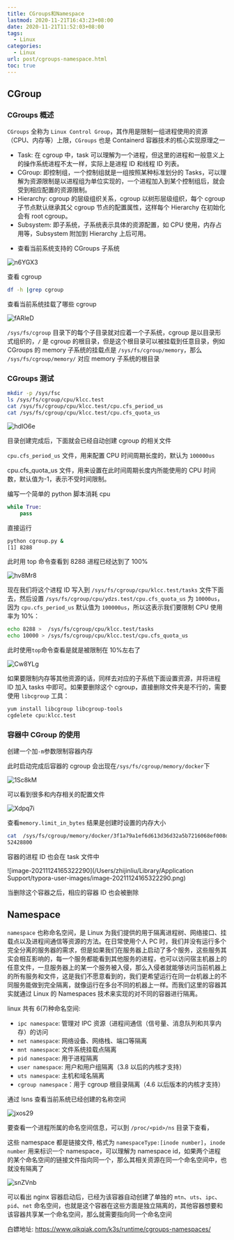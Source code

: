 ```yaml
---
title: CGroups和Namespace
lastmod: 2020-11-21T16:43:23+08:00
date: 2020-11-21T11:52:03+08:00
tags:
  - Linux
categories:
  - Linux
url: post/cgroups-namespace.html
toc: true
---
```


## CGroup

### CGroups 概述

`CGroups` 全称为 `Linux Control Group`，其作用是限制一组进程使用的资源（CPU、内存等）上限，`CGroups` 也是 Containerd 容器技术的核心实现原理之一

<!-- more -->

- Task: 在 cgroup 中，task 可以理解为一个进程，但这里的进程和一般意义上的操作系统进程不太一样，实际上是进程 ID 和线程 ID 列表。
- CGroup: 即控制组，一个控制组就是一组按照某种标准划分的 Tasks，可以理解为资源限制是以进程组为单位实现的，一个进程加入到某个控制组后，就会受到相应配置的资源限制。
- Hierarchy: cgroup 的层级组织关系，cgroup 以树形层级组织，每个 cgroup 子节点默认继承其父 cgroup 节点的配置属性，这样每个 Hierarchy 在初始化会有 root cgroup。
- Subsystem: 即子系统，子系统表示具体的资源配置，如 CPU 使用，内存占用等，Subsystem 附加到 Hierarchy 上后可用。

* 查看当前系统支持的 CGroups 子系统

![n6YGX3](https://klcc-img-1251900471.cos.ap-chengdu.myqcloud.com/img/n6YGX3.png)

查看 cgroup

```bash
df -h |grep cgroup
```

查看当前系统挂载了哪些 cgroup

![fARleD](https://klcc-img-1251900471.cos.ap-chengdu.myqcloud.com/img/fARleD.png)

`/sys/fs/cgroup` 目录下的每个子目录就对应着一个子系统，cgroup 是以目录形式组织的，`/` 是 cgroup 的根目录，但是这个根目录可以被挂载到任意目录，例如 CGroups 的 memory 子系统的挂载点是 `/sys/fs/cgroup/memory`，那么 `/sys/fs/cgroup/memory/` 对应 memory 子系统的根目录

### CGroups 测试

```bash
mkdir -p /sys/fsc
ls /sys/fs/cgroup/cpu/klcc.test
cat /sys/fs/cgroup/cpu/klcc.test/cpu.cfs_period_us
cat /sys/fs/cgroup/cpu/klcc.test/cpu.cfs_quota_us
```

![hdIO6e](https://klcc-img-1251900471.cos.ap-chengdu.myqcloud.com/img/hdIO6e.png)

目录创建完成后，下面就会已经自动创建 cgroup 的相关文件

`cpu.cfs_period_us` 文件，用来配置 CPU 时间周期长度的，默认为 `100000us`

cpu.cfs_quota_us 文件，用来设置在此时间周期长度内所能使用的 CPU 时间数，默认值为-1，表示不受时间限制。

编写一个简单的 python 脚本消耗 cpu

```python
while True:
    pass
```

直接运行

```bash
python cgroup.py &
[1] 8288
```

此时用 top 命令查看到 8288 进程已经达到了 100%

![hv8Mr8](https://klcc-img-1251900471.cos.ap-chengdu.myqcloud.com/img/hv8Mr8.png)

现在我们将这个进程 ID 写入到 `/sys/fs/cgroup/cpu/klcc.test/tasks` 文件下面去，然后设置 `/sys/fs/cgroup/cpu/ydzs.test/cpu.cfs_quota_us` 为 `10000us`，因为 `cpu.cfs_period_us` 默认值为 `100000us`，所以这表示我们要限制 CPU 使用率为 10%：

```bash
echo 8288 >  /sys/fs/cgroup/cpu/klcc.test/tasks
echo 10000 > /sys/fs/cgroup/cpu/klcc.test/cpu.cfs_quota_us
```

此时使用`top`命令查看是就是被限制在 10%左右了

![Cw8YLg](https://klcc-img-1251900471.cos.ap-chengdu.myqcloud.com/img/Cw8YLg.png)

如果要限制内存等其他资源的话，同样去对应的子系统下面设置资源，并将进程 ID 加入 tasks 中即可。如果要删除这个 cgroup，直接删除文件夹是不行的，需要使用 `libcgroup` 工具：

```bash
yum install libcgroup libcgroup-tools
cgdelete cpu:klcc.test
```

### 容器中 CGroup 的使用

创建一个加`-m`参数限制容器内存

此时启动完成后容器的 cgroup 会出现在`/sys/fs/cgroup/memory/docker`下

![1Sc8kM](https://klcc-img-1251900471.cos.ap-chengdu.myqcloud.com/img/1Sc8kM.png)

可以看到很多和内存相关的配置文件

![Xdpq7i](https://klcc-img-1251900471.cos.ap-chengdu.myqcloud.com/img/Xdpq7i.png)

查看`memory.limit_in_bytes` 结果是创建时设置的内存大小

```bash
cat  /sys/fs/cgroup/memory/docker/3f1a79a1ef6d613d36d32a5b7216068ef008d59cce879475b3ce5ad7ee131263/memory.limit_in_bytes
52428800
```

容器的进程 ID 也会在 task 文件中

![image-20211124165322290](/Users/zhijinliu/Library/Application Support/typora-user-images/image-20211124165322290.png)

当删除这个容器之后，相应的容器 ID 也会被删除

## Namespace

`namespace` 也称命名空间，是 Linux 为我们提供的用于隔离进程树、网络接口、挂载点以及进程间通信等资源的方法。在日常使用个人 PC 时，我们并没有运行多个完全分离的服务器的需求，但是如果我们在服务器上启动了多个服务，这些服务其实会相互影响的，每一个服务都能看到其他服务的进程，也可以访问宿主机器上的任意文件，一旦服务器上的某一个服务被入侵，那么入侵者就能够访问当前机器上的所有服务和文件，这是我们不愿意看到的，我们更希望运行在同一台机器上的不同服务能做到完全隔离，就像运行在多台不同的机器上一样。而我们这里的容器其实就通过 Linux 的 Namespaces 技术来实现的对不同的容器进行隔离。

linux 共有 6(7)种命名空间:

- `ipc namespace`: 管理对 IPC 资源（进程间通信（信号量、消息队列和共享内存）的访问
- `net namespace`: 网络设备、网络栈、端口等隔离
- `mnt namespace`: 文件系统挂载点隔离
- `pid namespace`: 用于进程隔离
- `user namespace`: 用户和用户组隔离（3.8 以后的内核才支持）
- `uts namespace`: 主机和域名隔离
- `cgroup namespace`：用于 cgroup 根目录隔离（4.6 以后版本的内核才支持）

通过 lsns 查看当前系统已经创建的名称空间

![jxos29](https://klcc-img-1251900471.cos.ap-chengdu.myqcloud.com/img/jxos29.png)

要查看一个进程所属的命名空间信息，可以到 `/proc/<pid>/ns` 目录下查看，

这些 namespace 都是链接文件, 格式为 `namespaceType:[inode number]`，`inode number` 用来标识一个 namespace，可以理解为 namespace id，如果两个进程的某个命名空间的链接文件指向同一个，那么其相关资源在同一个命名空间中，也就没有隔离了

![snZVnb](https://klcc-img-1251900471.cos.ap-chengdu.myqcloud.com/img/snZVnb.png)

可以看出 nginx 容器启动后，已经为该容器自动创建了单独的 `mtn`、`uts`、`ipc`、`pid`、`net` 命名空间，也就是这个容器在这些方面是独立隔离的，其他容器想要和该容器共享某一个命名空间，那么就需要指向同一个命名空间

白嫖地址: https://www.qikqiak.com/k3s/runtime/cgroups-namespaces/
